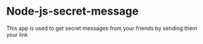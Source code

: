 # Node-js-secret-message
This app is used to get secret messages from your friends by sending them your link
